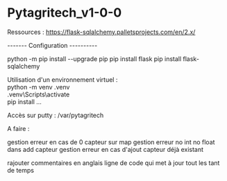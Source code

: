 # Pytagritech_v1-0-0

Ressources : 
https://flask-sqlalchemy.palletsprojects.com/en/2.x/


------- Configuration ----------

python -m pip install --upgrade pip
pip install flask
pip install flask-sqlalchemy

Utilisation d'un environnement virtuel :  
python -m venv .venv  
.venv\Scripts\activate  
pip install ...


Accès sur putty :
/var/pytagritech


A faire :

gestion erreur en cas de 0 capteur sur map
gestion erreur no int no float dans add capteur
gestion erreur en cas d'ajout capteur déjà existant


rajouter commentaires en anglais
ligne de code qui met à jour tout les tant de temps
